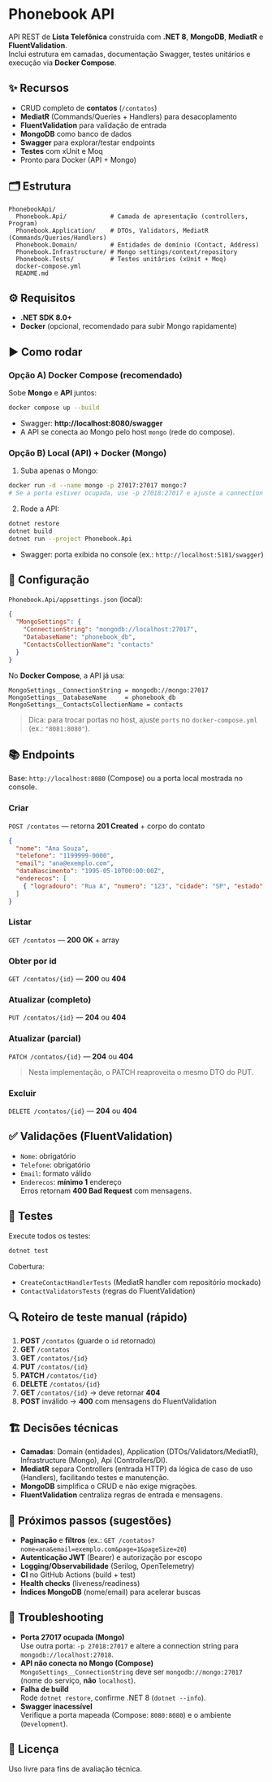 # Phonebook API

API REST de **Lista Telefônica** construída com **.NET 8**, **MongoDB**, **MediatR** e **FluentValidation**.  
Inclui estrutura em camadas, documentação Swagger, testes unitários e execução via **Docker Compose**.

## ✨ Recursos
- CRUD completo de **contatos** (`/contatos`)
- **MediatR** (Commands/Queries + Handlers) para desacoplamento
- **FluentValidation** para validação de entrada
- **MongoDB** como banco de dados
- **Swagger** para explorar/testar endpoints
- **Testes** com xUnit e Moq
- Pronto para Docker (API + Mongo)

## 🗂️ Estrutura
```
PhonebookApi/
  Phonebook.Api/            # Camada de apresentação (controllers, Program)
  Phonebook.Application/    # DTOs, Validators, MediatR (Commands/Queries/Handlers)
  Phonebook.Domain/         # Entidades de domínio (Contact, Address)
  Phonebook.Infrastructure/ # Mongo settings/context/repository
  Phonebook.Tests/          # Testes unitários (xUnit + Moq)
  docker-compose.yml
  README.md
```

## ⚙️ Requisitos
- **.NET SDK 8.0+**
- **Docker** (opcional, recomendado para subir Mongo rapidamente)

## ▶️ Como rodar

### Opção A) Docker Compose (recomendado)
Sobe **Mongo** e **API** juntos:
```bash
docker compose up --build
```
- Swagger: **http://localhost:8080/swagger**
- A API se conecta ao Mongo pelo host `mongo` (rede do compose).

### Opção B) Local (API) + Docker (Mongo)
1) Suba apenas o Mongo:
```bash
docker run -d --name mongo -p 27017:27017 mongo:7
# Se a porta estiver ocupada, use -p 27018:27017 e ajuste a connection string para mongodb://localhost:27018
```
2) Rode a API:
```bash
dotnet restore
dotnet build
dotnet run --project Phonebook.Api
```
- Swagger: porta exibida no console (ex.: `http://localhost:5181/swagger`)

## 🔧 Configuração
`Phonebook.Api/appsettings.json` (local):
```json
{
  "MongoSettings": {
    "ConnectionString": "mongodb://localhost:27017",
    "DatabaseName": "phonebook_db",
    "ContactsCollectionName": "contacts"
  }
}
```
No **Docker Compose**, a API já usa:
```
MongoSettings__ConnectionString = mongodb://mongo:27017
MongoSettings__DatabaseName     = phonebook_db
MongoSettings__ContactsCollectionName = contacts
```

> Dica: para trocar portas no host, ajuste `ports` no `docker-compose.yml` (ex.: `"8081:8080"`).

## 📚 Endpoints

Base: `http://localhost:8080` (Compose) ou a porta local mostrada no console.

### Criar
`POST /contatos` — retorna **201 Created** + corpo do contato
```json
{
  "nome": "Ana Souza",
  "telefone": "1199999-0000",
  "email": "ana@exemplo.com",
  "dataNascimento": "1995-05-10T00:00:00Z",
  "enderecos": [
    { "logradouro": "Rua A", "numero": "123", "cidade": "SP", "estado": "SP", "cep": "01000-000" }
  ]
}
```

### Listar
`GET /contatos` — **200 OK** + array

### Obter por id
`GET /contatos/{id}` — **200** ou **404**

### Atualizar (completo)
`PUT /contatos/{id}` — **204** ou **404**

### Atualizar (parcial)
`PATCH /contatos/{id}` — **204** ou **404**  
> Nesta implementação, o PATCH reaproveita o mesmo DTO do PUT.

### Excluir
`DELETE /contatos/{id}` — **204** ou **404**

## ✅ Validações (FluentValidation)
- `Nome`: obrigatório  
- `Telefone`: obrigatório  
- `Email`: formato válido  
- `Enderecos`: **mínimo 1** endereço  
Erros retornam **400 Bad Request** com mensagens.

## 🧪 Testes
Execute todos os testes:
```bash
dotnet test
```
Cobertura:
- `CreateContactHandlerTests` (MediatR handler com repositório mockado)
- `ContactValidatorsTests` (regras do FluentValidation)

## 🔍 Roteiro de teste manual (rápido)
1) **POST** `/contatos` (guarde o `id` retornado)  
2) **GET** `/contatos`  
3) **GET** `/contatos/{id}`  
4) **PUT** `/contatos/{id}`  
5) **PATCH** `/contatos/{id}`  
6) **DELETE** `/contatos/{id}`  
7) **GET** `/contatos/{id}` → deve retornar **404**  
8) **POST** inválido → **400** com mensagens do FluentValidation

## 🏗️ Decisões técnicas
- **Camadas**: Domain (entidades), Application (DTOs/Validators/MediatR), Infrastructure (Mongo), Api (Controllers/DI).
- **MediatR** separa Controllers (entrada HTTP) da lógica de caso de uso (Handlers), facilitando testes e manutenção.
- **MongoDB** simplifica o CRUD e não exige migrações.
- **FluentValidation** centraliza regras de entrada e mensagens.

## 🧭 Próximos passos (sugestões)
- **Paginação** e **filtros** (ex.: `GET /contatos?nome=ana&email=exemplo.com&page=1&pageSize=20`)
- **Autenticação JWT** (Bearer) e autorização por escopo
- **Logging/Observabilidade** (Serilog, OpenTelemetry)
- **CI** no GitHub Actions (build + test)
- **Health checks** (liveness/readiness)
- **Índices MongoDB** (nome/email) para acelerar buscas

## 🧰 Troubleshooting
- **Porta 27017 ocupada (Mongo)**  
  Use outra porta: `-p 27018:27017` e altere a connection string para `mongodb://localhost:27018`.
- **API não conecta no Mongo (Compose)**  
  `MongoSettings__ConnectionString` deve ser `mongodb://mongo:27017` (nome do serviço, **não** `localhost`).
- **Falha de build**  
  Rode `dotnet restore`, confirme .NET 8 (`dotnet --info`).
- **Swagger inacessível**  
  Verifique a porta mapeada (Compose: `8080:8080`) e o ambiente (`Development`).

## 📄 Licença
Uso livre para fins de avaliação técnica.
